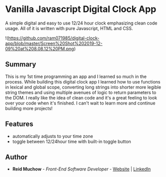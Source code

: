 # Vanilla Javascript Digital Clock App

A simple digital and easy to use 12/24 hour clock emphasizing clean code usage.  All of it is written with pure Javascript, HTML and CSS.

!(https://github.com/ram071985/digital-clock-app/blob/master/Screen%20Shot%202019-12-09%20at%208.08.12%20PM.png)

## Summary

This is my 1st time programming an app and I learned so much in the process.  While building this digital clock app I learned how to use functions in lexical and global scope, converting long strings into shorter more legible string themes and using multiple avenues of logic to return parameters to the DOM.  I really like the idea of clean code and it's a great feeling to look over your code when it's finished.  I can't wait to learn more and continue building more projects!

## Features

- automatically adjusts to your time zone
- toggle between 12/24hour time with built-in toggle button

## Author 

* **Reid Muchow** - *Front-End Software Developer* - [Website](https://www.reidmuchow.com) | [LinkedIn](https://www.linkedin.com/in/reidmuchow/)





